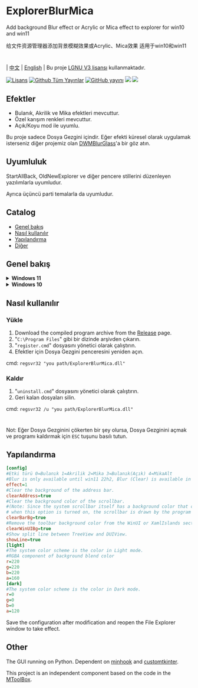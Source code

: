 # ExplorerBlurMica
Add background Blur effect or Acrylic or Mica effect to explorer for win10 and win11

给文件资源管理器添加背景模糊效果或Acrylic、Mica效果 适用于win10和win11
#
| [中文](/README_ZH.md) | [English](/README.md) |
Bu proje [LGNU V3 lisansı](/COPYING.LESSER) kullanmaktadır.

[![Lisans](https://img.shields.io/github/license/Maplespe/ExplorerBlurMica.svg)](https://www.gnu.org/licenses/lgpl-3.0.en.html)
[![Github Tüm Yayınlar](https://img.shields.io/github/downloads/Maplespe/ExplorerBlurMica/total.svg)](https://github.com/Maplespe/ExplorerBlurMica/releases)
[![GitHub yayını](https://img.shields.io/github/release/Maplespe/ExplorerBlurMica.svg)](https://github.com/Maplespe/ExplorerBlurMica/releases/latest)
<img src="https://img.shields.io/badge/language-c++-F34B7D.svg"/>
<img src="https://img.shields.io/github/last-commit/Maplespe/ExplorerBlurMica.svg"/>  

## Efektler
* Bulanık, Akrilik ve Mika efektleri mevcuttur.
* Özel karışım renkleri mevcuttur.
* Açık/Koyu mod ile uyumlu.

Bu proje sadece Dosya Gezgini içindir. Eğer efekti küresel olarak uygulamak isterseniz diğer projemiz olan [DWMBlurGlass](https://github.com/Maplespe/DWMBlurGlass)'a bir göz atın.

## Uyumluluk
StartAllBack, OldNewExplorer ve diğer pencere stillerini düzenleyen yazılımlarla uyumludur.

Ayrıca üçüncü parti temalarla da uyumludur.

## Catalog
- [Genel bakış](#overview)
- [Nasıl kullanılır](#how-to-use)
- [Yapılandırma](#config)
- [Diğer](#other)

## Genel bakış
<details><summary><b>Windows 11</b></summary>

23H2 WinUI3
```ini
[config]
effect=1
clearBarBg=true
clearAddress=true
clearWinUIBg=true
[light]
r=255
g=255
b=255
a=200
....
```
![image](https://github.com/Maplespe/ExplorerBlurMica/blob/main/screenshot/012949.png)

Koyu Mod
```ini
[config]
effect=2
clearBarBg=true
clearAddress=true
clearWinUIBg=true
```
![image](https://github.com/Maplespe/ExplorerBlurMica/blob/main/screenshot/013256.png)

22H2 XamlIslands
```ini
[config]
effect=1
clearBarBg=true
clearAddress=true
clearWinUIBg=true
[light]
r=255
g=255
b=255
a=200
....
```
![image](https://github.com/Maplespe/ExplorerBlurMica/blob/main/screenshot/152834.png)

```ini
[config]
effect=1
clearBarBg=true
clearAddress=true
clearWinUIBg=false
[light]
r=255
g=255
b=255
a=200
....
```
![image](https://github.com/Maplespe/ExplorerBlurMica/blob/main/screenshot/152929.png)

</details>

<details><summary><b>Windows 10</b></summary>

```ini
[config]
effect=1
clearBarBg=true
clearAddress=true
clearWinUIBg=false
[light]
r=222
g=222
b=222
a=200
```
![image](https://github.com/Maplespe/ExplorerBlurMica/blob/main/screenshot/230909.png)

</details>

## Nasıl kullanılır

### Yükle
1. Download the compiled program archive from the [Release](https://github.com/Maplespe/ExplorerBlurMica/releases) page.
2. "`C:\Program Files`" gibi bir dizinde arşivden çıkarın.
3. "`register.cmd`" dosyasını yönetici olarak çalıştırın.
4. Efektler için Dosya Gezgini penceresini yeniden açın.

cmd: `regsvr32 "you path/ExplorerBlurMica.dll"`

### Kaldır
1. "`uninstall.cmd`" dosyasını yönetici olarak çalıştırın.
2. Geri kalan dosyaları silin.

cmd: `regsvr32 /u "you path/ExplorerBlurMica.dll"`

#
Not: Eğer Dosya Gezginini çökerten bir şey olursa, Dosya Gezginini açmak ve programı kaldırmak için `ESC` tuşunu basılı tutun.

## Yapılandırma
``` ini
[config]
#Etki türü 0=Bulanık 1=Akrilik 2=Mika 3=Bulanık(Açık) 4=MikaAlt
#Blur is only available until win11 22h2, Blur (Clear) is available in both win10 and win11, Mica is win11 only.
effect=1
#Clear the background of the address bar.
clearAddress=true
#Clear the background color of the scrollbar.
#(Note: Since the system scrollbar itself has a background color that cannot be removed,
# when this option is turned on, the scrollbar is drawn by the program and the style may be different from the system).
clearBarBg=true
#Remove the toolbar background color from the WinUI or XamlIslands section of Windows 11.
clearWinUIBg=true
#Show split line between TreeView and DUIView.
showLine=true
[light]
#The system color scheme is the color in Light mode.
#RGBA component of background blend color
r=220
g=220
b=220
a=160
[dark]
#The system color scheme is the color in Dark mode.
r=0
g=0
b=0
a=120
```

Save the configuration after modification and reopen the File Explorer window to take effect.

## Other
The GUI running on Python.
Dependent on [minhook](https://github.com/m417z/minhook) and [customtkinter](https://github.com/TomSchimansky/CustomTkinter).

This project is an independent component based on the code in the [MToolBox](https://winmoes.com/tools/12948.html).
